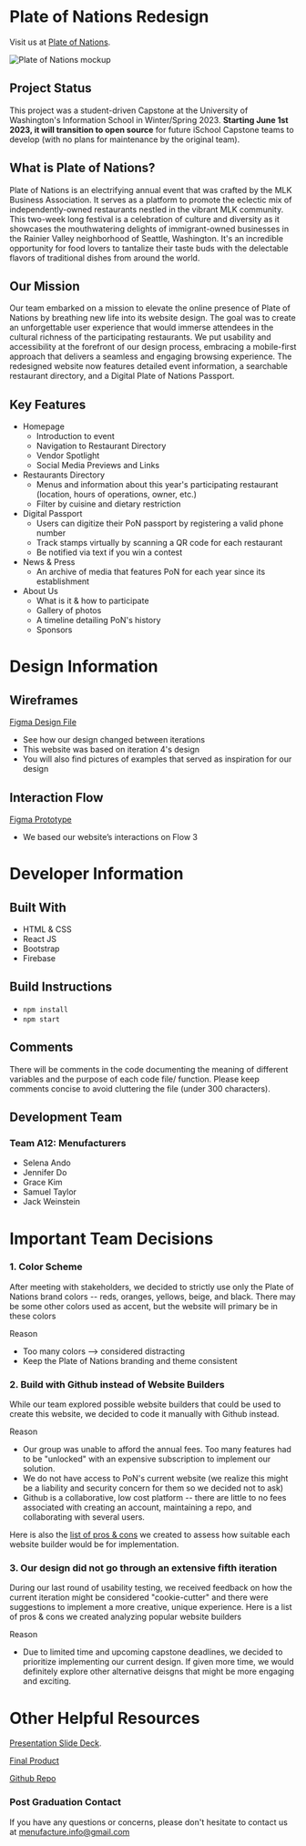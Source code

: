# Plate of Nations Redesign

Visit us at [Plate of Nations](https://pon-app.web.app/).

![Plate of Nations mockup](public/img/pon-mockup.png)

## Project Status 
This project was a student-driven Capstone at the University of Washington's Information School in Winter/Spring 2023. **Starting June 1st 2023, it will transition to open source** for future iSchool Capstone teams to develop (with no plans for maintenance by the original team).

## What is Plate of Nations?
Plate of Nations is an electrifying annual event that was crafted by the MLK Business Association. It serves as a platform to promote the eclectic mix of independently-owned restaurants nestled in the vibrant MLK community. This two-week long festival is a celebration of culture and diversity as it showcases the mouthwatering delights of immigrant-owned businesses in the Rainier Valley neighborhood of Seattle, Washington. It's an incredible opportunity for food lovers to tantalize their taste buds with the delectable flavors of traditional dishes from around the world.


## Our Mission
Our team embarked on a mission to elevate the online presence of Plate of Nations by breathing new life into its website design. The goal was to create an unforgettable user experience that would immerse attendees in the cultural richness of the participating restaurants. We put usability and accessibility at the forefront of our design process, embracing a mobile-first approach that delivers a seamless and engaging browsing experience. The redesigned website now features detailed event information, a searchable restaurant directory, and a Digital Plate of Nations Passport.


## Key Features
- Homepage
  - Introduction to event
  - Navigation to Restaurant Directory
  - Vendor Spotlight
  - Social Media Previews and Links
- Restaurants Directory
  - Menus and information about this year's participating restaurant (location, hours of operations, owner, etc.)
  - Filter by cuisine and dietary restriction 
- Digital Passport
  - Users can digitize their PoN passport by registering a valid phone number 
  - Track stamps virtually by scanning a QR code for each restaurant 
  - Be notified via text if you win a contest
- News & Press
  - An archive of media that features PoN for each year since its establishment
- About Us
  - What is it & how to participate 
  - Gallery of photos
  - A timeline detailing PoN's history
  - Sponsors 
  
# Design Information 
## Wireframes 
[Figma Design File](https://www.figma.com/file/VYpA83RSUkxPBfgNtPGH52/Plate-of-Nations-Prototype?node-id=0%3A1&t=slbjDBr37xYiIqBk-1)
- See how our design changed between iterations 
- This website was based on iteration 4's design 
- You will also find pictures of examples that served as inspiration for our design 

## Interaction Flow 
[Figma Prototype](https://www.figma.com/proto/VYpA83RSUkxPBfgNtPGH52/Plate-of-Nations-Prototype?node-id=571-1200&scaling=scale-down&page-id=0%3A1&starting-point-node-id=571%3A1200&show-proto-sidebar=1)
- We based our website’s interactions on Flow 3


# Developer Information
## Built With
- HTML & CSS
- React JS
- Bootstrap
- Firebase

## Build Instructions
- `npm install`
- `npm start`

## Comments 
There will be comments in the code documenting the meaning of different variables and the purpose of each code file/ function. Please keep comments concise to avoid cluttering the file (under 300 characters).

## Development Team
### Team A12: Menufacturers
- Selena Ando
- Jennifer Do
- Grace Kim
- Samuel Taylor
- Jack Weinstein

# Important Team Decisions 
### 1. Color Scheme 
After meeting with stakeholders, we decided to strictly use only the Plate of Nations brand colors -- reds, oranges, yellows, beige, and black. There may be some other colors used as accent, but the website will primary be in these colors 

Reason 
  - Too many colors --> considered distracting
  - Keep the Plate of Nations branding and theme consistent 
  
### 2. Build with Github instead of Website Builders 
While our team explored possible website builders that could be used to create this website, we decided to code it manually with Github instead. 

Reason
  - Our group was unable to afford the annual fees. Too many features had to be "unlocked" with an expensive subscription to implement our solution. 
  - We do not have access to PoN's current website (we realize this might be a liability and security concern for them so we decided not to ask)
  - Github is a collaborative, low cost platform -- there are little to no fees associated with creating an account, maintaining a repo, and collaborating with several users. 
 
Here is also the [list of pros & cons](https://docs.google.com/document/d/1yzZQ-iDiZ7f2eqVa7-5d8QOM77jcMBVTjp-Ihj2ncOA/edit?usp=sharing ) we created to assess how suitable each website builder would be for implementation.
  
### 3. Our design did not go through an extensive fifth iteration 
During our last round of usability testing, we received feedback on how the current iteration might be considered "cookie-cutter" and there were suggestions to implement a more creative, unique experience. Here is a list of pros & cons we created analyzing popular website builders

Reason
  - Due to limited time and upcoming capstone deadlines, we decided to prioritize implementing our current design. If given more time, we would definitely explore other alternative deisgns that might be more engaging and exciting. 

# Other Helpful Resources 
[Presentation Slide Deck](https://www.canva.com/design/DAFcpIS7BAs/up4hP1P2_qOgxXJBJSeVDA/edit?utm_content=DAFcpIS7BAs&utm_campaign=designshare&utm_medium=link2&utm_source=sharebutton).

[Final Product](https://menufacturers.github.io/menufacturers-landing/)

[Github Repo](https://github.com/menufacturers/pon-redesign)


### Post Graduation Contact
If you have any questions or concerns, please don't hesitate to contact us at menufacture.info@gmail.com
